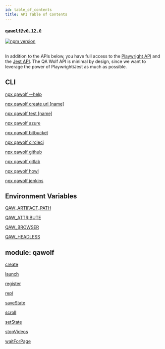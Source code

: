 ```yaml
---
id: table_of_contents
title: API Table of Contents
---
```


### [`qawolf@v0.12.0`](https://www.npmjs.com/package/qawolf/v/0.12.0)

<a href="http://badge.fury.io/js/qawolf"><img src="https://badge.fury.io/js/qawolf.svg" alt="npm version" /></a>
<br/>
<br/>

In addition to the APIs below, you have full access to the [Playwright API](https://github.com/microsoft/playwright/blob/master/docs/api.md) and the [Jest API](https://jestjs.io/docs/en/expect). The QA Wolf API is minimal by design, since we want to leverage the power of Playwright/Jest as much as possible.

## CLI

[npx qawolf --help](cli#npx-qawolf---help)

[npx qawolf create url [name]](cli#npx-qawolf-create-url-name)

[npx qawolf test [name]](cli#npx-qawolf-test-name)

[npx qawolf azure](cli#npx-qawolf-azure)

[npx qawolf bitbucket](cli#npx-qawolf-bitbucket)

[npx qawolf circleci](cli#npx-qawolf-circleci)

[npx qawolf github](cli#npx-qawolf-github)

[npx qawolf gitlab](cli#npx-qawolf-gitlab)

[npx qawolf howl](cli#npx-qawolf-howl)

[npx qawolf jenkins](cli#npx-qawolf-jenkins)

## Environment Variables

[QAW_ARTIFACT_PATH](environment_variables#qaw_artifact_path)

[QAW_ATTRIBUTE](environment_variables#qaw_attribute)

[QAW_BROWSER](environment_variables#qaw_browser)

[QAW_HEADLESS](environment_variables#qaw_headless)

## module: qawolf

[create](qawolf/create)

[launch](qawolf/launch)

[register](qawolf/register)

[repl](qawolf/repl)

[saveState](qawolf/save_state)

[scroll](qawolf/scroll)

[setState](qawolf/set_state)

[stopVideos](qawolf/stop_videos)

[waitForPage](qawolf/wait_for_page)
